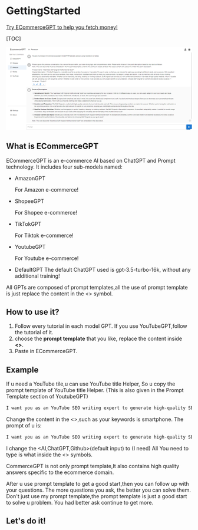 # GettingStarted

[Try ECommerceGPT to help you fetch money!](https://web.ecommercegpt.cn/)

\[TOC]

![](useshow.png)

## What is ECommerceGPT

ECommerceGPT is an e-commerce AI based on ChatGPT and Prompt technology. It includes four sub-models named:

*   AmazonGPT

    For Amazon e-commerce!
*   ShopeeGPT

    For Shopee e-commerce!
*   TikTokGPT

    For Tiktok e-commerce!
*   YoutubeGPT

    For Youtube e-commerce!
* DefaultGPT The default ChatGPT used is gpt-3.5-turbo-16k, without any additional training!

All GPTs are composed of prompt templates,all the use of prompt template is just replace the content in the <> symbol.

## How to use it?

1. Follow every tutorial in each model GPT. If you use YouTubeGPT,follow the tutorial of it.
2. choose the **prompt template** that you like, replace the content inside **<>**.
3. Paste in ECommerceGPT.

## Example

If u need a YouTube tile,u can use YouTube title Helper, So u copy the prompt template of YouTube title Helper. (This is also given in the Prompt Template section of YoutubeGPT)

```md
I want you as an YouTube SEO writing expert to generate high-quality SEO video titles for me, you know many SEO rules,and the relevant SEO rules of Youtube, know how to make titles with high click rate.Please write 10 high click rate,non-repetitive, creative title for me,and based on the information I provide you below. This is my information provide to you:<AI,ChatGPT,Github>
```

Change the content in the <>,such as your keywords is smartphone. The prompt of u is:

```md
I want you as an YouTube SEO writing expert to generate high-quality SEO video titles for me, you know many SEO rules,and the relevant SEO rules of Youtube, know how to make titles with high click rate.Please write 10 high click rate,non-repetitive, creative title for me,and based on the information I provide you below. This is my information provide to you:<smartphone>
```

I change the \<AI,ChatGPT,Github>(default input) to (I need) All You need to type is what inside the <> symbols.

CommerceGPT is not only prompt template,It also contains high quality answers specific to the ecommerce domain.

After u use prompt template to get a good start,then you can follow up with your questions. The more questions you ask, the better you can solve them. Don't just use my prompt template,the prompt template is just a good start to solve u problem. You had better ask continue to get more.

## Let's do it!
